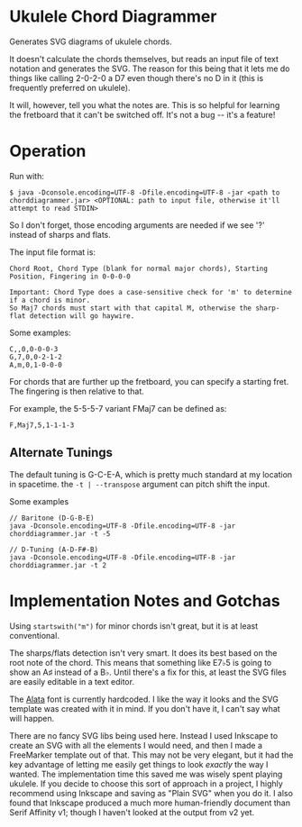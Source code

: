 # Ukulele Chord Diagrammer

Generates SVG diagrams of ukulele chords.

It doesn't calculate the chords themselves, but reads an input file of text notation and generates the SVG. The reason for this being that it lets me
do things like calling 2-0-2-0 a D7 even though there's no D in it (this is frequently preferred on ukulele).

It will, however, tell you what the notes are. This is so helpful for learning the fretboard that it can't be switched off. It's not a bug -- it's a feature!

# Operation

Run with:
```
$ java -Dconsole.encoding=UTF-8 -Dfile.encoding=UTF-8 -jar <path to chorddiagrammer.jar> <OPTIONAL: path to input file, otherwise it'll attempt to read STDIN>
```

So I don't forget, those encoding arguments are needed if we see '?' instead of sharps and flats.

The input file format is:
```
Chord Root, Chord Type (blank for normal major chords), Starting Position, Fingering in 0-0-0-0

Important: Chord Type does a case-sensitive check for 'm' to determine if a chord is minor.
So Maj7 chords must start with that capital M, otherwise the sharp-flat detection will go haywire.
```

Some examples:
```
C,,0,0-0-0-3
G,7,0,0-2-1-2
A,m,0,1-0-0-0
```
For chords that are further up the fretboard, you can specify a starting fret. The fingering is then relative to that.

For example, the 5-5-5-7 variant FMaj7 can be defined as:
```
F,Maj7,5,1-1-1-3
```

## Alternate Tunings
The default tuning is G-C-E-A, which is pretty much standard at my location in spacetime. the `-t | --transpose` argument
can pitch shift the input.

Some examples
```
// Baritone (D-G-B-E)
java -Dconsole.encoding=UTF-8 -Dfile.encoding=UTF-8 -jar chorddiagrammer.jar -t -5

// D-Tuning (A-D-F#-B)
java -Dconsole.encoding=UTF-8 -Dfile.encoding=UTF-8 -jar chorddiagrammer.jar -t 2
```

# Implementation Notes and Gotchas

Using `startswith("m")` for minor chords isn't great, but it is at least conventional.

The sharps/flats detection isn't very smart. It does its best based on the root note of the chord. This means that
something like E7♭5 is going to show an A♯ instead of a B♭. Until there's a fix for this, at least the SVG
files are easily editable in a text editor.

The [Alata](https://fonts.google.com/specimen/Alata) font is currently hardcoded. I like the way it looks and the SVG template was created with it in mind. If you don't have it, I can't say what will happen.

There are no fancy SVG libs being used here. Instead I used Inkscape to create an SVG with all the elements I would need, and then I made a FreeMarker template out of that. This may not be very elegant, but it had the key advantage
of letting me easily get things to look *exactly* the way I wanted. The implementation time this saved me was wisely spent playing ukulele. If you decide to choose this sort of approach in a project, I highly recommend using
Inkscape and saving as "Plain SVG" when you do it. I also found that Inkscape produced a much more human-friendly document than Serif Affinity v1; though I haven't looked at the output from v2 yet.
